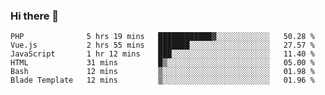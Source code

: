 ### Hi there 👋

<!--START_SECTION:waka-->

```text
PHP              5 hrs 19 mins   ████████████▓░░░░░░░░░░░░   50.28 %
Vue.js           2 hrs 55 mins   ███████░░░░░░░░░░░░░░░░░░   27.57 %
JavaScript       1 hr 12 mins    ███░░░░░░░░░░░░░░░░░░░░░░   11.40 %
HTML             31 mins         █▒░░░░░░░░░░░░░░░░░░░░░░░   05.00 %
Bash             12 mins         ▒░░░░░░░░░░░░░░░░░░░░░░░░   01.98 %
Blade Template   12 mins         ▒░░░░░░░░░░░░░░░░░░░░░░░░   01.96 %
```

<!--END_SECTION:waka-->

<!--
**Jonas-VanHaeken/Jonas-VanHaeken** is a ✨ _special_ ✨ repository because its `README.md` (this file) appears on your GitHub profile.

Here are some ideas to get you started:

- 🔭 I’m currently working on ...
- 🌱 I’m currently learning ...
- 👯 I’m looking to collaborate on ...
- 🤔 I’m looking for help with ...
- 💬 Ask me about ...
- 📫 How to reach me: ...
- 😄 Pronouns: ...
- ⚡ Fun fact: ...
-->
